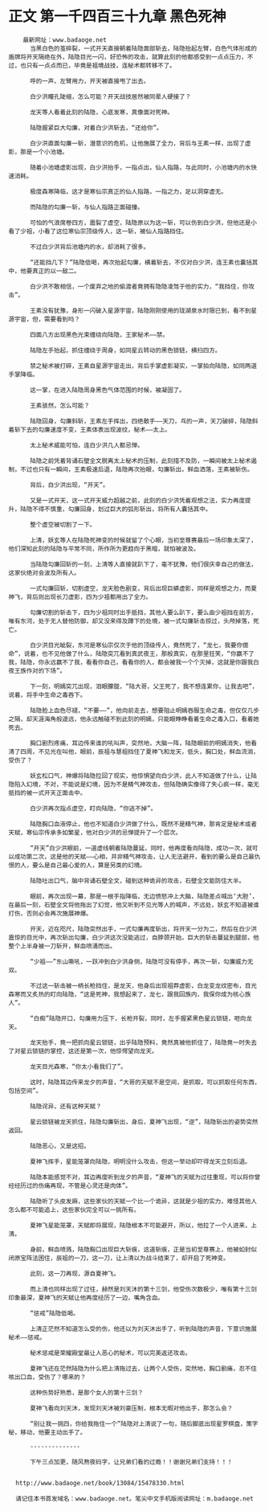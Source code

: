 # 正文 第一千四百三十九章 黑色死神
        最新网址：www.badaoge.net
          当黑白色的茧碎裂，一式开天直接朝着陆隐面部斩去，陆隐抬起左臂，白色气体形成的盾牌将开天隔绝在外，陆隐目光一闪，好恐怖的攻击，就算此刻的他都感受到一点点压力，不过，也只有一点点而已，毕竟是祖境战技，连秘术都转移不了。
      
          呼的一声，左臂用力，开天被直接甩了出去。
      
          白少洪瞳孔陡缩，怎么可能？开天战技居然被同辈人硬接了？
      
          龙天等人看着此刻的陆隐，心底发寒，真像面对死神。
      
          陆隐握紧巨大勾廉，对着白少洪斩去，“还给你”。
      
          白少洪直面勾廉一斩，潜意识的危机，让他施展了全力，背后与王素一样，出现了虚影，那是一个小池塘。
      
          随着小池塘虚影出现，白少洪抬手，一指点出，仙人指路，与此同时，小池塘内的水快速消耗。
      
          极度森寒降临，这才是寒仙宗真正的仙人指路，一指之力，足以洞穿虚无。
      
          而陆隐的勾廉一斩，与仙人指路正面碰撞。
      
          可怕的气浪席卷四方，震裂了虚空，陆隐原以为这一斩，可以伤到白少洪，但他还是小看了少祖，小看了这位寒仙宗顶级传人，这一斩，被仙人指路挡住。
      
          不过白少洪背后池塘内的水，却消耗了很多。
      
          “还能挡几下？”陆隐低喝，再次抬起勾廉，横着斩去，不仅对白少洪，连王素也囊括其中，他要真正的以一敌二。
      
          白少洪不敢相信，一个废弃之地的偷渡者竟拥有隐隐凌驾于他的实力，“我挡住，你攻击”。
      
          王素没有犹豫，身形一闪破入星源宇宙，陆隐刚刚使用的珑湖泉水时限已到，看不到星源宇宙，但，需要看到吗？
      
          四面八方出现黑色光束缠绕向陆隐，王家秘术——禁。
      
          陆隐左手抬起，抓住缠绕于周身，如同星云转动的黑色锁链，横扫四方。
      
          禁之秘术被打碎，王素自星源宇宙走出，背后手掌虚影凝实，一掌拍向陆隐，如同两道手掌降临。
      
          这一掌，在进入陆隐周身黑色气体范围的时候，被凝固了。
      
          王素骇然，怎么可能？
      
          陆隐回身，勾廉斜斩，王素左手挥出，四绝散手——天刀，乓的一声，天刀破碎，陆隐斜着斩下去的勾廉速度不变，王素体表出现波纹，秘术——太上。
      
          太上秘术威能可怕，连白少洪几人都忌惮。
      
          陆隐之前凭着背诵石壁全文脱离太上秘术的压制，此刻措不及防，一瞬间被太上秘术遏制，不过也只有一瞬间，王素极速后退，陆隐再次抬眼，勾廉斩出，鲜血洒落，王素被斩伤。
      
          背后，白少洪出现，“开天”。
      
          又是一式开天，这一式开天威力超越之前，此刻的白少洪凭着观想之法，实力再度提升，陆隐不得不慎重，勾廉回身，划过巨大的弧形斩出，将所有人囊括其中。
      
          整个虚空被切割了一下。
      
          上清，妖玄等人在陆隐死神变的时候就留了个心眼，当初至尊赛最后一场印象太深了，他们深知此刻的陆隐与平常不同，所作所为更趋向于黑暗，就怕被波及。
      
          当陆隐勾廉回斩的一刻，上清等人直接就趴下了，毫不犹豫，他们很庆幸自己的做法，这家伙绝对会波及所有人。
      
          一式勾廉回斩，切割虚空，龙天脸色剧变，背后出现巨蟒虚影，同样是观想之力，而夏神飞，背后则出现长刀虚影，四为少祖都用出了全力。
      
          勾廉切割的斩击下，四为少祖同时出手抵挡，其他人要么趴下，要么由少祖挡在前方，唯有东河，处于无人替他防御，却又没来得及蹲下的处境，被一式勾廉斩击掠过，头颅掉落，死亡。
      
          白少洪目光眦裂，东河是寒仙宗仅次于他的顶级传人，竟然死了，“龙七，我要你偿命”，说着，也不见他做了什么，陆隐突兀看到真武夜王，那般真实，在那里狂笑，“你赢不了我，陆隐，你永远赢不了我，看看你自己，看看你的人，都会被我一个个灭掉，这就是你跟我白夜王族作对的下场”。
      
          下一刻，明嫣突兀出现，泪眼朦胧，“陆大哥，父王死了，我不想连累你，让我去吧”，说着，将手中生命之毒吞下。
      
          陆隐脸上血色尽褪，“不要——”，他向前走去，想要阻止明嫣吞服生命之毒，但仅仅几步之隔，却天涯海角般遥远，他永远触碰不到此刻的明嫣，只能眼睁睁看着生命之毒入口，看着她死去。
      
          胸口剧烈疼痛，耳边传来谁的吼叫声，突然地，大脑一阵，陆隐眼前的明嫣消失，他看清了四周，不见光在叫他，眼前，辰祖与慧祖挡住了夏神飞和龙天，低头，胸口处，鲜血流淌，受伤了？
      
          妖玄松口气，神爆将陆隐拉回了现实，他惊惧望向白少洪，此人不知道做了什么，让陆隐陷入幻境，不对，不能说是幻境，因为不是精气神攻击，但陆隐确实像得了失心疯一样，毫无抵挡的被一式开天正面击中。
      
          白少洪再次指点虚空，盯向陆隐，“你逃不掉”。
      
          陆隐胸口血液停止，他也不知道白少洪做了什么，既然不是精气神，那肯定是秘术或者天赋，寒仙宗传承多如繁星，他对白少洪的忌惮提升了一个层次。
      
          “开天”白少洪眼前，一道虚线朝着陆隐蔓延，同时，他再度看向陆隐，成功一次，就可以成功第二次，这是他的天赋——心相，并非精气神攻击，让人无法避开，看到的要么是自己最仇恨的人，要么是自己最心爱的人，算是另类的幻境。
      
          陆隐吐出口气，脑中背诵石壁全文，碰到这种诡异的攻击，石壁全文能防住大半。
      
          眼前，再次出现一幕，那是一根手指降临，无边愤怒冲上大脑，陆隐差点喊出‘大胆’，在最后一刻，石壁全文将他拖出了幻觉，他又听到不见光等人的喊声，不远处，妖玄不知道被谁打伤，否则必会再次施展神爆。
      
          开天，近在咫尺，陆隐突然出手，一式勾廉再度斩出，将开天一分为二，然后在白少洪震惊的目光中，再次斩出勾廉，白少洪这次没能逃过，自脖颈开始，巨大的斩击蔓延到腿部，他整个上半身被一刀斩开，鲜血喷涌而出。
      
          “少祖——”东山嘶吼，一跃冲到白少洪身侧，陆隐可没有停手，再次一斩，勾廉威力无双。
      
          不过这一斩击被一柄长枪挡住，是龙天，他身后出现祖莽虚影，白龙变龙纹密布，目光森寒而又炙热的盯向陆隐，“这是死神，我想起来了，龙七，跟我回族内，我保你成为核心族人”。
      
          “白痴”陆隐开口，勾廉用力压下，长枪开裂，同时，左手握紧黑色星云锁链，咂向龙天。
      
          龙天抬手，竟一把抓向星云锁链，出乎陆隐预料，竟然真被他抓住了，陆隐竟一时失去了对星云锁链的掌控，这还是第一次，他惊愕望向龙天。
      
          龙天目光森寒，“你太小看我们了”。
      
          这时，陆隐耳边传来龙夕的声音，“大哥的天赋不是空间，是抓取，可以抓取任何东西，包括空间”。
      
          陆隐诧异，还有这种天赋？
      
          星云锁链被龙天抓住，陆隐勾廉斩出，身后，夏神飞出现，“逆”，陆隐斩出的姿势突然返回。
      
          陆隐恶心，又是这招。
      
          夏神飞挥手，星能笼罩向陆隐，明明没什么攻击，但这一举动却吓得龙天立刻后退。
      
          陆隐本能感觉不对，耳边再度听到龙夕的声音，“夏神飞的天赋为过往重现，可以将你曾经经历过的伤痛再现，不管是心灵还是肉体”。
      
          陆隐听了头皮发麻，这些家伙的天赋一个比一个诡异，这就是少祖的实力，难怪其他人怎么都不可能追上，这些家伙完全可以一挑所有。
      
          夏神飞星能笼罩，天赋即将展现，陆隐根本不可能避开，所以，他拉了一个人进来，上清。
      
          身前，鲜血喷溅，陆隐胸口出现巨大斩痕，这道斩痕，正是当初至尊赛上，他被如封似闭原宝阵法困住，辰祖的一刀，这一刀，让上清以为战斗结束了，却开启了死神变。
      
          此刻，这一刀再现，源自夏神飞。
      
          而上清也同样出现了过往，赫然是刘天沐的第十三剑，他受伤次数极少，唯有第十三剑印象最深，夏神飞的天赋让他再度经历了一边，嘴角含血。
      
          “惩戒”陆隐低喝。
      
          上清正茫然不知道怎么受的伤，他还以为刘天沐出手了，听到陆隐的声音，下意识施展秘术——惩戒。
      
          秘术惩戒是荣耀殿堂最让人恶心的秘术，可以完美返还攻击。
      
          夏神飞还在茫然陆隐为什么把上清拖过去，让两个人受伤，突然地，胸口剧痛，忍不住咳出口血，受伤了？哪来的？
      
          这种伤势好熟悉，是那个女人的第十三剑？
      
          夏神飞看向刘天沐，发现刘天沐被刘豪压制，根本无暇对他出手，那怎么会？
      
          “别让我一挑四，你给我拖住一个”陆隐对上清说了一句，随后脚底出现星罗棋盘，策字秘，移动，他要主动出手了。
      
          --------------
      
          下午三点加更，随风熬夜码字，让兄弟们看的过瘾！！谢谢兄弟们支持！！！
      
      
      http://www.badaoge.net/book/13084/15478330.html
      
      请记住本书首发域名：www.badaoge.net。笔尖中文手机版阅读网址：m.badaoge.net